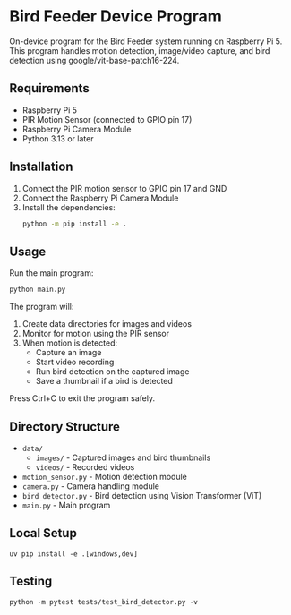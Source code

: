 # Bird Feeder Device Program

On-device program for the Bird Feeder system running on Raspberry Pi 5. This program handles motion detection, image/video capture, and bird detection using google/vit-base-patch16-224.

## Requirements

- Raspberry Pi 5
- PIR Motion Sensor (connected to GPIO pin 17)
- Raspberry Pi Camera Module
- Python 3.13 or later

## Installation

1. Connect the PIR motion sensor to GPIO pin 17 and GND
2. Connect the Raspberry Pi Camera Module
3. Install the dependencies:
   ```bash
   python -m pip install -e .
   ```

## Usage

Run the main program:
```bash
python main.py
```

The program will:
1. Create data directories for images and videos
2. Monitor for motion using the PIR sensor
3. When motion is detected:
   - Capture an image
   - Start video recording
   - Run bird detection on the captured image
   - Save a thumbnail if a bird is detected

Press Ctrl+C to exit the program safely.

## Directory Structure

- `data/`
  - `images/` - Captured images and bird thumbnails
  - `videos/` - Recorded videos
- `motion_sensor.py` - Motion detection module
- `camera.py` - Camera handling module
- `bird_detector.py` - Bird detection using Vision Transformer (ViT)
- `main.py` - Main program

## Local Setup
```uv pip install -e .[windows,dev]```

## Testing
```python -m pytest tests/test_bird_detector.py -v```
